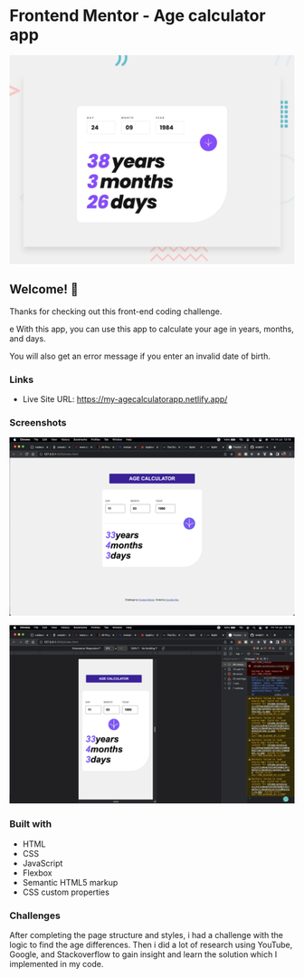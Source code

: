 # Frontend Mentor - Age calculator app

![Design preview for the Age calculator app coding challenge](./design/desktop-preview.jpg)

## Welcome! 👋

Thanks for checking out this front-end coding challenge.

e With this app, you can use this app to calculate your age in years, months, and days.

You will also get an error message if you enter an invalid date of birth.

### Links
- Live Site URL: https://my-agecalculatorapp.netlify.app/

### Screenshots

![](./assets/images/screenshot-bg.png)

![](./assets/images/screenshot-sm.png)

### Built with
- HTML
- CSS
- JavaScript
- Flexbox
- Semantic HTML5 markup
- CSS custom properties

### Challenges
After completing the page structure and styles, i had a challenge with the logic to find the age differences.
Then i did a lot of research using YouTube, Google, and Stackoverflow to gain insight and learn the solution which I implemented in my code.
